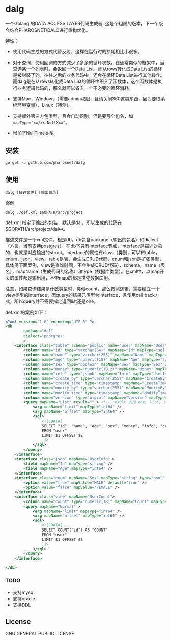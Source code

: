 # dalg
一个Golang 的DATA ACCESS LAYER代码生成器.
这是个粗陋的版本，下一个版会结合PHAROSNET/DALC进行重构优化。

特性：

- 使用代码生成的方式代替反射，这样在运行时的损耗相比小很多。

- 对于查询，使用回调的方式减少了多余的循环次数。在通常类似的框架中，当查询某一个列表时，会返回一个Data List，而从rows转化成Data List的循环是被封装了的，往往之后的业务代码中，还会在循环Data List进行其他操作。而dalg是在从rows转化成Data List的循环中织入了函数体，这个函数体是执行业务逻辑代码的，那么就可以省去一个不必要的循环消耗。
- 支持Mac，Windows（需要admin权限，且请关闭360这类东西，因为要取系统环境变量），Linux（待测）。
- 支持额外第三方包类型，且会自动识别，但是要写全包名，如 `mapType="xx/xx.NullXxx"`。
- 增加了NullTime类型。

## 安装

```
go get -u github.com/pharosnet/dalg
```

## 使用

```
dalg [描述文件] [输出目录]
```

案例

```
dalg ./def.xml $GOPATH/src/project
```

 def.xml 指定了输出的包名，默认是dal，所以生成的代码在$GOPATH/src/project/dal中。

描述文件是一个xml文件，根是db，db包含package（输出的包名）和dialect（方言，当前支持postgres），在db下只有interface节点，interface是描述对象的，也就是对应输出的struct。interface的属性有class（类别，可以有table，enum，json，view。table是表，会生成CRUD代码，enum和json是扩张类型，具体见下面案例，view是查询时图，不会生成CRUD代码），schema，name（表名），mapName（生成代码的名称）和type（数据库类型）。在xml中，以map开头的属性都是输出用，不带map的都是描述数据库用。

注意，如果查询结果是计数类型时，类似count，那么按照逻辑，需要建立一个view类型的interface，因query的结果元类型为interface，且使用call back方式，所以query并不需要指定返回list还是one。

def.xml的案例如下：

```xml
<?xml version="1.0" encoding="UTF-8" ?>
<db
        package="dal"
        dialect="postgres"
        >
    <interface class="table" schema="public" name="user" mapName="User" >
        <column name="id" type="varchar(64)" mapName="Id" mapType="sql.NullString" pk="true" increment="false" />
        <column name="name" type="varchar(255)" mapName="Name" mapType="sql.NullString" />
        <column name="age" type="numeric(18)" mapName="Age" mapType="sql.NullInt64" />
        <column name="sex" type="boolean" mapName="Sex" mapType="Sex" />
        <column name="money" type="numeric(18,2)" mapName="Money" mapType="sql.NullFloat64" />
        <column name="info" type="jsonb" mapName="Info" mapType="UserInfo" json="true" />
        <column name="create_by" type="varchar(255)" mapName="CreateBy" mapType="sql.NullString"  />
        <column name="create_time" type="timestamp" mapName="CreateTime" mapType="NullTime"  />
        <column name="modify_by" type="varchar(255)" mapName="ModifyBy" mapType="sql.NullString"  />
        <column name="modify_time" type="timestamp" mapName="ModifyTime" mapType="NullTime" />
        <column name="version" type="bigint" mapName="Version" mapType="sql.NullInt64" version="true" />
        <query mapName="List" result="" > <!-- result 支持 one, list, int64, string, bool, float64, 默认为list -->
            <arg mapName="limit" mapType="int64" />
            <arg mapName="offset" mapType="int64" />
            <sql>
                <![CDATA[
                SELECT "id", "name", "age", "sex", "money", "info", "create_by", "create_time", "modify_by", "modify_time", "version"
                FROM "user"
                LIMIT $1 OFFSET $2
                ]]>
            </sql>
        </query>
    </interface>
    <interface class="json" mapName="UserInfo" >
        <field mapName="Id" mapType="string" />
        <field mapName="Age" mapType="int64" />
    </interface>
    <interface class="enum" mapName="Sex" mapType="string" type="bool"  >
        <option value="true" mapValue="MALE" default="true" />
        <option value="false" mapValue="FEMALE" />
    </interface>
    <interface class="view" mapName="UserCount">
    	<column name="count" type="numeric(18)" mapName="Count" mapType="sql.NullInt64" />
        <query mapName="Normal" >
            <arg mapName="limit" mapType="int64" />
            <arg mapName="offset" mapType="int64" />
            <sql>
                <![CDATA[
                SELECT COUNT("id") AS "COUNT"
                FROM "user"
                LIMIT $1 OFFSET $2
                ]]>
            </sql>
        </query>
    </interface>

</db>
```

### TODO

- 支持mysql
- 支持oracle
- 支持DDL

## License

GNU GENERAL PUBLIC LICENSE
